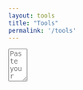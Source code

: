 ```yaml
---
layout: tools
title: "Tools"
permalink: '/tools'
---
```

<script src="https://ajax.googleapis.com/ajax/libs/jquery/3.5.1/jquery.min.js"></script>
<link href="{{ base.url | prepend: site.url }}/assets/css/json-viewer.css" rel="stylesheet" />
<link href="{{ base.url | prepend: site.url }}/assets/css/json-viewer.css" rel="simpleXML.css" />

<script src="{{ base.url | prepend: site.url }}/assets/libs/json-viewer.js"></script>
<script src="{{ base.url | prepend: site.url }}/assets/libs/simpleXML.js"></script>

<textarea id="inputText" name="inputText"
          rows="4" cols="2" placeholder="Paste your JSON | XML | YAML here!">
</textarea>

<pre id="json-renderer"></pre>
<div id="xml-viewer"></div>

<script>
// self executing function here
    $('#json-renderer').hide();
    $('#xml-viewer').hide();
    (()=> {
        
        $('#inputText').on('input', ()=> {
           
            switch ($('#inputText').val().charAt(0)) {
                case '{':
                    showJsonViewer($('#inputText').val());
                    break;
                case '[':
                    showJsonViewer($('#inputText').val());
                    break;
                case '<':
                    showXMLViewer($('#inputText').val());
                    break;
                default:
                    showYAMLViewer($('#inputText').val());
            }                    
        });

        
    })();

    const showJsonViewer = (inputText)=> {
        
        try{
            $('#json-renderer').jsonViewer(JSON.parse(inputText)); 
            $('#json-renderer').show();
        } catch(e) {
            $('#json-renderer').jsonViewer(''); 
            $('#json-renderer').hide();
        }
    }

     const showXMLViewer = (inputText)=> {
        
        try{
            $("#xml-viewer").simpleXML({
	            xmlString: inputText
           }); 
            $('#xml-viewer').show();
        } catch(e) {
            $('#xml-viewer').hide();
        }
    }

</script>

